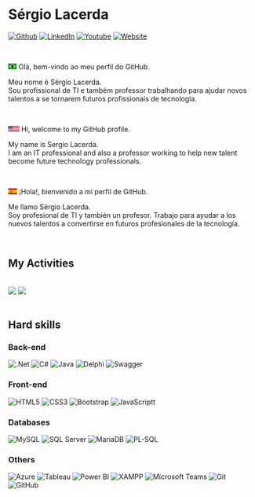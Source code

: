 # Sérgio Lacerda

[![Github](https://img.shields.io/badge/GitHub-100000?style=for-the-badge&logo=github&logoColor=white)](https://github.com/sergio-lacerda) [![LinkedIn](https://img.shields.io/badge/LinkedIn-0077B5?style=for-the-badge&logo=linkedin&logoColor=white)](http://www.linkedin.com/in/sergiolacerda) [![Youtube](https://img.shields.io/badge/YouTube-FF0000?style=for-the-badge&logo=youtube&logoColor=white)](https://www.youtube.com/channel/UCcy7WnMEtzyNZZBJvRcGpOg) [![Website](https://img.shields.io/website?label=sergiolacerda.com.br&style=for-the-badge&url=http://www.sergiolacerda.com.br)](http://www.sergiolacerda.com.br)

<br />
<p><img height="12px" src="https://github.com/hampusborgos/country-flags/blob/main/png250px/br.png"/> Olá, bem-vindo ao meu perfil do GitHub.</p>

<p>Meu nome é Sérgio Lacerda.<br /> 
Sou profissional de TI e também professor trabalhando para ajudar novos talentos a se tornarem futuros profissionais de tecnologia.</p>
<br />

<p><img height="12px" src="https://github.com/hampusborgos/country-flags/blob/main/png250px/us.png"/> Hi, welcome to my GitHub profile.</p>

<p>My name is Sergio Lacerda.<br />
I am an IT professional and also a professor working to help new talent become future technology professionals.</p>
<br />

<p><img height="12px" src="https://github.com/hampusborgos/country-flags/blob/main/png250px/es.png"/> ¡Hola!, bienvenido a mi perfil de GitHub.</p>

<p>Me llamo Sérgio Lacerda.<br /> 
Soy profesional de TI y también un profesor. Trabajo para ayudar a los nuevos talentos a convertirse en futuros profesionales de la tecnología.</p>
<br />

## My Activities
<br />
<div>  
  <img height="190px" src="https://github-readme-stats.vercel.app/api?username=sergio-lacerda&show_icons=true&theme=merko"/>  
  <img src="https://github-readme-stats.vercel.app/api/top-langs?username=sergio-lacerd&langs_count=8&layout=compact&bg_color=0D1117&title_color=91b302&text_color=68b587" height="190px"/> 
</div>

<br />

## Hard skills

### Back-end

![.Net](https://img.shields.io/badge/.NET-5C2D91?style=for-the-badge&logo=.net&logoColor=white)
![C#](https://img.shields.io/badge/C%23-239120?style=for-the-badge&logo=c-sharp&logoColor=white)
![Java](https://img.shields.io/badge/Java-ED8B00?style=for-the-badge&logo=java&logoColor=white)
![Delphi](https://img.shields.io/badge/Delphi_RAD_Studio-B22222?style=for-the-badge&logo=delphi&logoColor=white)
![Swagger](https://img.shields.io/badge/Swagger-85EA2D?style=for-the-badge&logo=Swagger&logoColor=white)

### Front-end

![HTML5](https://img.shields.io/badge/HTML5-E34F26?style=for-the-badge&logo=html5&logoColor=white)
![CSS3](https://img.shields.io/badge/CSS3-1572B6?style=for-the-badge&logo=css3&logoColor=white)
![Bootstrap](https://img.shields.io/badge/Bootstrap-563D7C?style=for-the-badge&logo=bootstrap&logoColor=white)
![JavaScriptt](https://img.shields.io/badge/JavaScript-F7DF1E?style=for-the-badge&logo=javascript&logoColor=black)

### Databases

![MySQL](https://img.shields.io/badge/MySQL-005C84?style=for-the-badge&logo=mysql&logoColor=white)
![SQL Server](https://img.shields.io/badge/Microsoft_SQL_Server-CC2927?style=for-the-badge&logo=microsoft-sql-server&logoColor=white)
![MariaDB](https://img.shields.io/badge/MariaDB-003545?style=for-the-badge&logo=mariadb&logoColor=white)
![PL-SQL](https://img.shields.io/badge/PLSQL-F80000?style=for-the-badge&logo=oracle&logoColor=black)

### Others

![Azure](https://img.shields.io/badge/microsoft%20azure-0089D6?style=for-the-badge&logo=microsoft-azure&logoColor=white)
![Tableau](https://img.shields.io/badge/Tableau-E97627?style=for-the-badge&logo=Tableau&logoColor=white)
![Power BI](https://img.shields.io/badge/PowerBI-F2C811?style=for-the-badge&logo=Power%20BI&logoColor=white)
![XAMPP](https://img.shields.io/badge/Xampp-F37623?style=for-the-badge&logo=xampp&logoColor=white)
![Microsoft Teams](https://img.shields.io/badge/Microsoft_Teams-6264A7?style=for-the-badge&logo=microsoft-teams&logoColor=white)
![Git](https://img.shields.io/badge/git-%23F05033.svg?style=for-the-badge&logo=git&logoColor=white)
![GitHub](https://img.shields.io/badge/github-%23121011.svg?style=for-the-badge&logo=github&logoColor=white)
 
